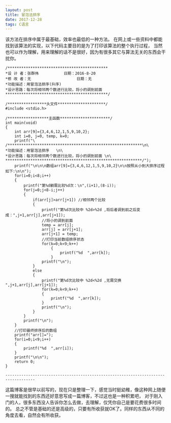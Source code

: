 ```yaml
---
layout: post
title: 冒泡法排序
date: 2017-12-28
tags: C语言
---
```


该方法在排序中属于最基础，效率也最低的一种方法。
在网上或一些资料中都能找到该算法的实现，以下代码主要目的是为了打印该算法的整个执行过程，
当然也可以作为理解，用来理解的话不是很好，因为有很多其它与算法无关的东西会干扰你。

```
/********************************************
*设 计 者：张群伟			 日期：2016-8-20 
*修 改 者：无                    日期：无
*功能描述：用冒泡法排序(升序) 
*设计思路：每次将相邻两个数进行比较，将小的调到前面 
*********************************************/

/*****************头文件*********************/
#include <stdio.h>

/******************主函数**********************/
int main(void)
{
	int arr[9]={3,4,6,12,1,5,9,10,2};
	int i=0, j=0, temp, k=0;
	printf("\
/***********************************************************\n\
*功能描述：用冒泡法排序   \n\
*设计思路：每次将相邻两个数进行比较，将小的调到前面 \n\
************************************************************/");
	printf("\n\n\n数组arr[9]={3,4,6,12,1,5,9,10,2}\n\n按照从小到大排序过程如下:\n\n");
	for(i=0;i<8;i++)
	{
		printf("第%d躺需比较%d次：\n",(i+1),(8-i));
		for(j=0;j<8-i;j++)
		{
			if(arr[j]>arr[j+1]) //相邻两个比较 
			{
				printf("第%d次比较中 %2d>%2d ,将后者调到前之后变成：",j+1,arr[j],arr[j+1]); 
				//将小的调到前面 
				temp = arr[j];
				arr[j] = arr[j+1];
				arr[j+1] = temp;
				//打印当前数组排序状态 
				for(k=0;k<9;k++)
					{
						printf("%d  ",arr[k]);
					}
				printf("\n");
			}
			else
			{
				printf("第%d次比较中 %2d<%2d ,无需交换              ",j+1,arr[j],arr[j+1]);
				for(k=0;k<9;k++)
				{
					printf("%d  ",arr[k]);
				}
				printf("\n");		
			}	
		}
		printf("\n");
	}
	//打印最终排序后的数组 
	printf("arr[]=");
	for(i=0;i<9;i++)
	{
		printf("%d  ",arr[i]);
	}
	printf("\n\n");
	return 0;
}
```

	-----------------------------------------------------------------------------------   

这篇博客是很早以前写的，现在只是整理一下，感觉当时挺幼稚，像这种网上随便一搜就能找到的东西还好意思写成一篇博客，不过这也是一种积累吧，
对于刚入门的人，很多东西没人告诉你怎么去做，去理解，仅凭你自己是要花费很多时间的。
总之不管是基础的还是高级的，只要有所收获就OK了。同样的东西从不同的角度去看，自然会有所收获。


